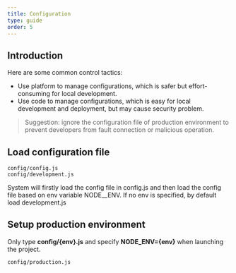 ```yaml
---
title: Configuration
type: guide
order: 5
---
```


## Introduction
Here are some common control tactics:
* Use platform to manage configurations, which is safer but effort-consuming for local development.
* Use code to manage configurations, which is easy for local development and deployment, but may cause security problem.
> Suggestion: ignore the configuration file of production environment to prevent developers from fault connection or malicious operation.

## Load configuration file
```
config/config.js
config/development.js

```
System will firstly load the config file in config.js and then load the config file based on env variable NODE__ENV. If no env is specified, by default load development.js


## Setup production environment

Only type **config/{env}.js** and specify **NODE_ENV={env}** when launching the project.
```
config/production.js
```
